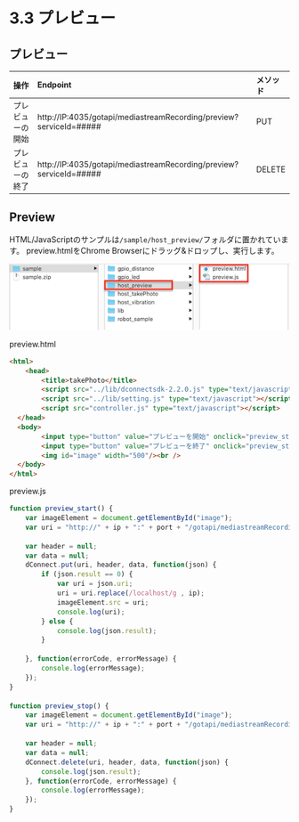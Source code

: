# 3.3 プレビュー

## プレビュー

|操作|Endpoint|メソッド|
|:--|:--|:--|
|プレビューの開始| http://IP:4035/gotapi/mediastreamRecording/preview?serviceId=##### | PUT |
|プレビューの終了| http://IP:4035/gotapi/mediastreamRecording/preview?serviceId=##### | DELETE |

## Preview

HTML/JavaScriptのサンプルは`/sample/host_preview/`フォルダに置かれています。
preview.htmlをChrome Browserにドラッグ&ドロップし、実行します。

![](../img/sample_preview.png)

preview.html

```html
<html>
    <head>
        <title>takePhoto</title>
        <script src="../lib/dconnectsdk-2.2.0.js" type="text/javascript"></script>
        <script src="../lib/setting.js" type="text/javascript"></script>
        <script src="controller.js" type="text/javascript"></script>
  </head>
  <body>
        <input type="button" value="プレビューを開始" onclick="preview_start();"/><br />
        <input type="button" value="プレビューを終了" onclick="preview_stop();"/><br />
        <img id="image" width="500"/><br />
  </body>
</html>
```

preview.js

```javascript
function preview_start() {
    var imageElement = document.getElementById("image");
    var uri = "http://" + ip + ":" + port + "/gotapi/mediastreamRecording/preview?serviceId=" + hostId;

    var header = null;
    var data = null;
    dConnect.put(uri, header, data, function(json) {
        if (json.result == 0) {
            var uri = json.uri;
            uri = uri.replace(/localhost/g , ip);
            imageElement.src = uri;
            console.log(uri);
        } else {
            console.log(json.result);
        }

    }, function(errorCode, errorMessage) {
        console.log(errorMessage);
    });
}

function preview_stop() {
    var imageElement = document.getElementById("image");
    var uri = "http://" + ip + ":" + port + "/gotapi/mediastreamRecording/preview?serviceId=" + hostId;

    var header = null;
    var data = null;
    dConnect.delete(uri, header, data, function(json) {
        console.log(json.result);
    }, function(errorCode, errorMessage) {
        console.log(errorMessage);
    });
}
```
